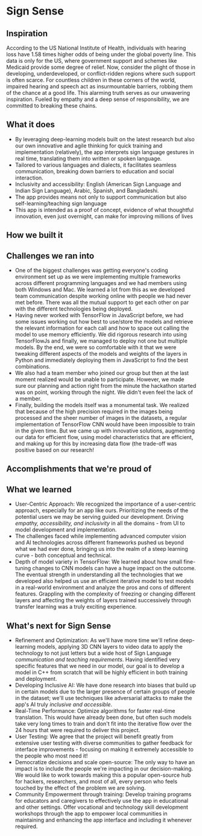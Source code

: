 # Sign Sense
## Inspiration
According to the US National Institute of Health, individuals with hearing loss have 1.58 times higher odds of being under the global poverty line. This data is only for the US, where government support and schemes like Medicaid provide some degree of relief. Now, consider the plight of those in developing, underdeveloped, or conflict-ridden regions where such support is often scarce. For countless children in these corners of the world, impaired hearing and speech act as insurmountable barriers, robbing them of the chance at a good life. This alarming truth serves as our unwavering inspiration. Fueled by empathy and a deep sense of responsibility, we are committed to breaking these chains.

## What it does
- By leveraging deep-learning models built on the latest research but also our own innovative and agile thinking for quick training and implementation (relatively), the app interprets sign language gestures in real time, translating them into written or spoken language.
- Tailored to various languages and dialects, it facilitates seamless communication, breaking down barriers to education and social interaction.
- Inclusivity and accessibility: English (American Sign Language and Indian Sign Language), Arabic, Spanish, and Bangladeshi.
- The app provides means not only to support communication but also self-learning/teaching sign language
- This app is intended as a proof of concept, evidence of what thoughtful innovation, even just overnight, can make for improving millions of lives

## How we built it

## Challenges we ran into
- One of the biggest challenges was getting everyone's coding environment set up as we were implementing multiple frameworks across different programming languages and we had members using both Windows and Mac. We learned a lot from this as we developed team communication despite working online with people we had never met before. There was all the mutual support to get each other on par with the different technologies being deployed.
- Having never worked with TensorFlow in JavaScript before, we had some issues working out how best to use/store the models and retrieve the relevant information for each call and how to space out calling the model to use memory efficiently. We did rigorous research into using TensorFlowJs and finally, we managed to deploy not one but multiple models. By the end, we were so comfortable with it that we were tweaking different aspects of the models and weights of the layers in Python and immediately deploying them in JavaScript to find the best combinations. 
- We also had a team member who joined our group but then at the last moment realized would be unable to participate. However, we made sure our planning and action right from the minute the hackathon started was on point, working through the night. We didn't even feel the lack of a member.
- Finally, building the models itself was a monumental task. We realized that because of the high precision required in the images being processed and the sheer number of images in the datasets, a regular implementation of TensorFlow CNN would have been impossible to train in the given time. But we came up with innovative solutions, augmenting our data for efficient flow, using model characteristics that are efficient, and making up for this by increasing data flow (the trade-off was positive based on our research!

## Accomplishments that we're proud of

## What we learned
- User-Centric Approach: We recognized the importance of a user-centric approach, especially for an app like ours. Prioritizing the needs of the potential users we may be serving guided our development. Driving *empathy, accessibility, and inclusivity* in all the domains - from UI to model development and implementation.
- The challenges faced while implementing advanced computer vision and AI technologies across different frameworks pushed us beyond what we had ever done, bringing us into the realm of a steep learning curve - both conceptual and technical.
- Depth of model variety in TensorFlow: We learned about how small fine-tuning changes to CNN models can have a huge impact on the outcome. The eventual strength in understanding all the technologies that we developed also helped us use an efficient iterative model to test models in a real-world environment and analyze the pros and cons of different features. Grappling with the complexity of freezing or changing different layers and affecting the weights of layers trained successively through transfer learning was a truly exciting experience. 

## What's next for Sign Sense
- Refinement and Optimization: As we'll have more time we'll refine deep-learning models, applying 3D CNN layers to video data to apply the technology to not just letters but a wide host of Sign Language *communication and teaching requirements*. Having identified very specific features that we need in our model, our goal is to develop a model in C++ from scratch that will be highly efficient in both training and deployment. 
- Developing Inclusive AI: We have done research into biases that build up in certain models due to the larger presence of certain groups of people in the dataset; we'll use techniques like adversarial attacks to make the app's AI truly *inclusive and accessible*.
- Real-Time Performance: Optimize algorithms for faster real-time translation. This would have already been done, but often such models take very long times to train and don't fit into the iterative flow over the 24 hours that were required to deliver this project.
- User Testing: We agree that the project will benefit greatly from extensive user testing with diverse communities to gather feedback for interface improvements - focusing on making it extremely accessible to the people who most need it!
- Democratize decisions and scale open-source: The only way to have an impact is to include the people we're impacting in our decision-making. We would like to work towards making this a popular open-source hub for hackers, researchers, and most of all, every person who feels touched by the effect of the problem we are solving.
- Community Empowerment through training: Develop training programs for educators and caregivers to effectively use the app in educational and other settings. Offer vocational and technology skill development workshops through the app to empower local communities in maintaining and enhancing the app interface and including it whenever required.
